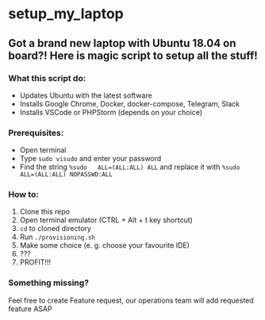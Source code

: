 # setup_my_laptop
## Got a brand new laptop with Ubuntu 18.04 on board?! Here is magic script to setup all the stuff!

### What this script do:

* Updates Ubuntu with the latest software
* Installs Google Chrome, Docker, docker-compose, Telegram, Slack
* Installs VSCode or PHPStorm (depends on your choice)

### Prerequisites:

* Open terminal
* Type ```sudo visudo``` and enter your password
* Find the string ```%sudo   ALL=(ALL:ALL) ALL``` and replace it with ```%sudo   ALL=(ALL:ALL) NOPASSWD:ALL```

### How to:

1. Clone this repo
2. Open terminal emulator (CTRL + Alt + t key shortcut)
3. ```cd``` to cloned directory
4. Run ```./provisioning.sh```
5. Make some choice (e. g. choose your favourite IDE)
6. ???
7. PROFIT!!!

### Something missing?
Feel free to create Feature request, our operations team will add requested feature ASAP
